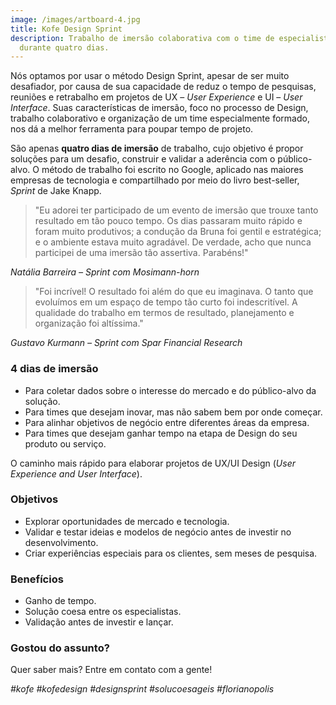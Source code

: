 ```yaml
---
image: /images/artboard-4.jpg
title: Kofe Design Sprint
description: Trabalho de imersão colaborativa com o time de especialistas
  durante quatro dias.
---
```

Nós optamos por usar o método Design Sprint, apesar de ser muito desafiador, por causa de sua capacidade de reduz o tempo de pesquisas, reuniões e retrabalho em projetos de UX – *User Experience* e UI – *User Interface*. Suas características de imersão, foco no processo de Design, trabalho colaborativo e organização de um time especialmente formado, nos dá a melhor ferramenta para poupar tempo de projeto.

São apenas **quatro dias de imersão** de trabalho, cujo objetivo é propor soluções para um desafio, construir e validar a aderência com o público-alvo. O método de trabalho foi escrito no Google, aplicado nas maiores empresas de tecnologia e compartilhado por meio do livro best-seller, *Sprint* de Jake Knapp.

> "Eu adorei ter participado de um evento de imersão que trouxe tanto resultado em tão pouco tempo. Os dias passaram muito rápido e foram muito produtivos; a condução da Bruna foi gentil e estratégica; e o ambiente estava muito agradável. De verdade, acho que nunca participei de uma imersão tão assertiva. Parabéns!"

*Natália Barreira – Sprint com Mosimann-horn*

> "Foi incrível! O resultado foi além do que eu imaginava. O tanto que evoluímos em um espaço de tempo tão curto foi indescritível. A qualidade do trabalho em termos de resultado, planejamento e organização foi altíssima."

*Gustavo Kurmann – Sprint com Spar Financial Research*

### 4 dias de imersão

* Para coletar dados sobre o interesse do mercado e do público-alvo da solução.
* Para times que desejam inovar, mas não sabem bem por onde começar.
* Para alinhar objetivos de negócio entre diferentes áreas da empresa.
* Para times que desejam ganhar tempo na etapa de Design do seu produto ou serviço.

O caminho mais rápido para elaborar projetos de UX/UI Design (*User Experience and User Interface*).

### Objetivos

* Explorar oportunidades de mercado e tecnologia.
* Validar e testar ideias e modelos de negócio antes de investir no desenvolvimento.
* Criar experiências especiais para os clientes, sem meses de pesquisa.

### Benefícios

* Ganho de tempo.
* Solução coesa entre os especialistas.
* Validação antes de investir e lançar.

### **Gostou do assunto?**

Quer saber mais? Entre em contato com a gente!

*\#kofe #kofedesign #designsprint #solucoesageis #florianopolis*